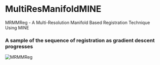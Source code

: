 # MultiResManifoldMINE
MRMMReg - A Multi-Resolution Manifold Based Registration Technique Using MINE

### A sample of the sequence of registration as gradient descent progresses
![MRMMReg](https://github.com/abnan/MultiResManifoldMINE/blob/master/images/transformation_sequence_smaller.gif "MRMMReg")
